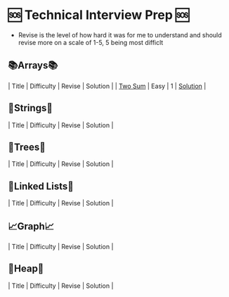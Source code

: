 # 🆘 Technical Interview Prep 🆘

- Revise is the level of how hard it was for me to understand and should revise more on a scale of 1-5, 5 being most difficlt

## 📚Arrays📚

| Title | Difficulty | Revise | Solution |
| [Two Sum](https://leetcode.com/problems/two-sum/) | Easy | 1 | [Solution](Solutions/Two_Sum.py) |

## 🧵Strings🧵

| Title | Difficulty | Revise | Solution |

## 🌲Trees🌲

| Title | Difficulty | Revise | Solution |

## 🔗Linked Lists🔗

| Title | Difficulty | Revise | Solution |

## 📈Graph📈

| Title | Difficulty | Revise | Solution |

## 🔎Heap🔎

| Title | Difficulty | Revise | Solution |
